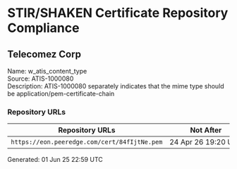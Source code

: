 # STIR/SHAKEN Certificate Repository Compliance

## Telecomez Corp

Name: w_atis_content_type\
Source: ATIS-1000080\
Description: ATIS-1000080 separately indicates that the mime type should be application/pem-certificate-chain
### Repository URLs

| Repository URLs | Not After |  Problems | Link |
|-----------------|-----------|-----------|------|
| `https://eon.peeredge.com/cert/84fIjtNe.pem` | 24&#160;Apr&#160;26&#160;19:20&#160;UTC | true | [view](../../REPOS/3f51ff4afb8cbcf7a3da2a4861fc2e8a8dfbd9f4/README.md) |


Generated: 01 Jun 25 22:59 UTC